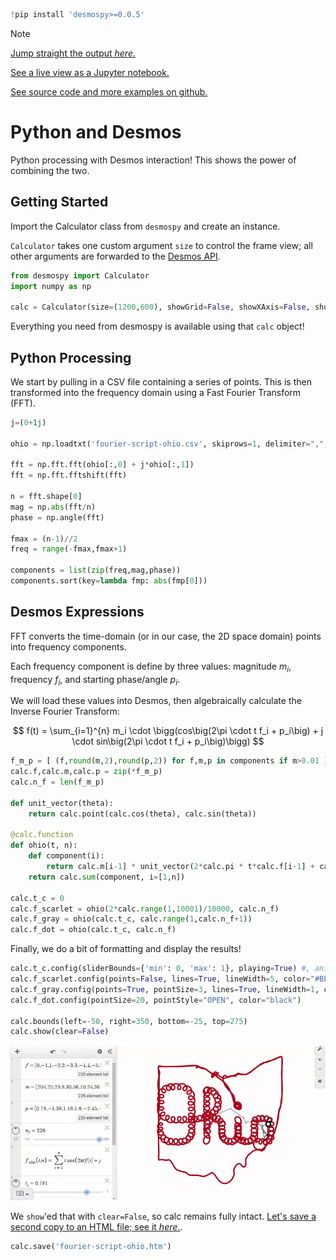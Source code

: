 ```python
!pip install 'desmospy>=0.0.5'
```

> [!NOTE]
>
> [Jump straight the output *here*.](https://nbviewer.org/github/timdechant/desmospy/blob/main/examples/fourier-script-ohio/fourier-script-ohio.htm)
>
> [See a live view as a Jupyter notebook.](https://nbviewer.org/github/timdechant/desmospy/blob/main/examples/fourier-script-ohio/fourier-script-ohio.ipynb)
> 
> [See source code and more examples on github.](https://github.com/timdechant/desmospy)

# Python and Desmos

Python processing with Desmos interaction!  This shows the power of combining the two.

## Getting Started

Import the Calculator class from <code>desmospy</code> and create an instance.

<code>Calculator</code> takes one custom argument <code>size</code> to control the frame view; all other arguments are forwarded to the [Desmos API](https://www.desmos.com/api/v1.9/docs/index.html#document-calculator).


```python
from desmospy import Calculator
import numpy as np

calc = Calculator(size=(1200,600), showGrid=False, showXAxis=False, showYAxis=False)
```

Everything you need from desmospy is available using that <code>calc</code> object!

## Python Processing

We start by pulling in a CSV file containing a series of points.  This is then transformed into the frequency domain using a Fast Fourier Transform (FFT).


```python
j=(0+1j)

ohio = np.loadtxt('fourier-script-ohio.csv', skiprows=1, delimiter=",", dtype=float)

fft = np.fft.fft(ohio[:,0] + j*ohio[:,1])
fft = np.fft.fftshift(fft)

n = fft.shape[0]
mag = np.abs(fft/n)
phase = np.angle(fft)

fmax = (n-1)//2
freq = range(-fmax,fmax+1)

components = list(zip(freq,mag,phase))
components.sort(key=lambda fmp: abs(fmp[0]))
```

## Desmos Expressions

FFT converts the time-domain (or in our case, the 2D space domain) points into frequency components.

Each frequency component is define by three values: magnitude $m_i$, frequency $f_i$, and starting phase/angle $p_i$.

We will load these values into Desmos, then algebraically calculate the Inverse Fourier Transform:

$$
f(t) = \sum_{i=1}^{n} m_i \cdot \bigg(cos\big(2\pi \cdot t f_i + p_i\big) + j \cdot sin\big(2\pi \cdot t f_i + p_i\big)\bigg)
$$


```python
f_m_p = [ (f,round(m,2),round(p,2)) for f,m,p in components if m>0.01 ]
calc.f,calc.m,calc.p = zip(*f_m_p)
calc.n_f = len(f_m_p)

def unit_vector(theta):
    return calc.point(calc.cos(theta), calc.sin(theta))

@calc.function
def ohio(t, n):
    def component(i):
        return calc.m[i-1] * unit_vector(2*calc.pi * t*calc.f[i-1] + calc.p[i-1])
    return calc.sum(component, i=[1,n])

calc.t_c = 0
calc.f_scarlet = ohio(2*calc.range(1,10001)/10000, calc.n_f)
calc.f_gray = ohio(calc.t_c, calc.range(1,calc.n_f+1))
calc.f_dot = ohio(calc.t_c, calc.n_f)
```

Finally, we do a bit of formatting and display the results!


```python
calc.t_c.config(sliderBounds={'min': 0, 'max': 1}, playing=True) #, animationPeriod=80000, loopMode="LOOP_FORWARD")
calc.f_scarlet.config(points=False, lines=True, lineWidth=5, color="#BE0119")
calc.f_gray.config(points=True, pointSize=3, lines=True, lineWidth=1, color="#111111")
calc.f_dot.config(pointSize=20, pointStyle="OPEN", color="black")

calc.bounds(left=-50, right=350, bottom=-25, top=275)
calc.show(clear=False)
```
![](fourier-script-ohio.gif)

We <code>show</code>'ed that with <code>clear=False</code>, so calc remains fully intact.  [Let's save a second copy to an HTML file; see it *here*.](https://nbviewer.org/github/timdechant/desmospy/blob/main/examples/fourier-script-ohio/fourier-script-ohio.htm).


```python
calc.save('fourier-script-ohio.htm')
```
